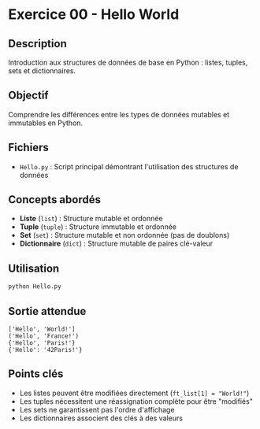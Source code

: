 # Exercice 00 - Hello World

## Description
Introduction aux structures de données de base en Python : listes, tuples, sets et dictionnaires.

## Objectif
Comprendre les différences entre les types de données mutables et immutables en Python.

## Fichiers
- `Hello.py` : Script principal démontrant l'utilisation des structures de données

## Concepts abordés
- **Liste** (`list`) : Structure mutable et ordonnée
- **Tuple** (`tuple`) : Structure immutable et ordonnée  
- **Set** (`set`) : Structure mutable et non ordonnée (pas de doublons)
- **Dictionnaire** (`dict`) : Structure mutable de paires clé-valeur

## Utilisation
```bash
python Hello.py
```

## Sortie attendue
```
['Hello', 'World!']
('Hello', 'France!')
{'Hello', 'Paris!'}
{'Hello': '42Paris!'}
```

## Points clés
- Les listes peuvent être modifiées directement (`ft_list[1] = "World!"`)
- Les tuples nécessitent une réassignation complète pour être "modifiés"
- Les sets ne garantissent pas l'ordre d'affichage
- Les dictionnaires associent des clés à des valeurs
